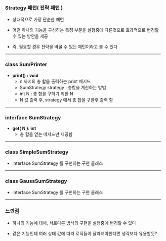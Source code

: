 ### Strategy 패턴( 전략 패턴 )

- 상대적으로 가장 단순한 패턴


- 어떤 하나의 기능을 구성하는 특정 부분을 실행중에 다른것으로 효과적으로 변경할 수 있는 방안을 제공


- 즉, 필요할 경우 전략을 바꿀 수 있는 패턴이라고 볼 수 있다

---

### class SumPrinter

- **print() : void**
  - n 까지의 총 합을 출력하는 print 메서드
  - SumStrategy strategy : 총합을 계산하는 방법
  - int N : 총 합을 구하기 위한 N 
  - N 값 출력 후, strategy 에서 총 합을 구한후 출력 함

---

### interface SumStrategy

- **get( N ): int**
  - 총 합을 얻는 메서드만 제공함

---

### class SimpleSumStrategy

- interface SumStrategy 를 구현하는 구현 클래스

---

### class GaussSumStrategy

- interface SumStrategy 를 구현하는 구현 클래스

---

### 느낀점

- 하나의 기능에 대해, 서로다른 방식의 구현을 실행중에 변경할 수 있다


- 같은 기능인데 여러 상태 값에 따라 로직들이 달라져야한다면 생각보다 유용할듯?

